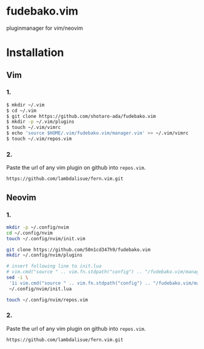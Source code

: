 # fudebako.vim
pluginmanager for vim/neovim

# Installation
## Vim
### 1.
```bash
$ mkdir ~/.vim
$ cd ~/.vim
$ git clone https://github.com/shotaro-ada/fudebako.vim
$ mkdir -p ~/.vim/plugins
$ touch ~/.vim/vimrc
$ echo 'source $HOME/.vim/fudebako.vim/manager.vim' >> ~/.vim/vimrc
$ touch ~/.vim/repos.vim
```
### 2.
 Paste the url of any vim plugin on github into `repos.vim`.
```
https://github.com/lambdalisue/fern.vim.git
```


## Neovim
### 1.
```bash
mkdir -p ~/.config/nvim
cd ~/.config/nvim
touch ~/.config/nvim/init.vim

git clone https://github.com/50n1cd347h9/fudebako.vim
mkdir ~/.config/nvim/plugins

# insert following line to init.lua
# vim.cmd("source " .. vim.fn.stdpath("config") .. "/fudebako.vim/manager.vim")
sed -i \
 '1i vim.cmd("source " .. vim.fn.stdpath("config") .. "/fudebako.vim/manager.vim")' \
 ~/.config/nvim/init.lua

touch ~/.config/nvim/repos.vim
```
### 2.
 Paste the url of any vim plugin on github into `repos.vim`.
```
https://github.com/lambdalisue/fern.vim.git
```
